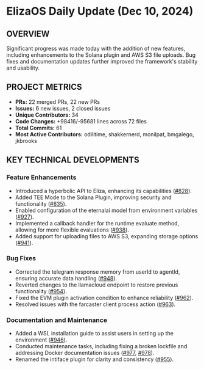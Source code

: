 # ElizaOS Daily Update (Dec 10, 2024)

## OVERVIEW 
Significant progress was made today with the addition of new features, including enhancements to the Solana plugin and AWS S3 file uploads. Bug fixes and documentation updates further improved the framework's stability and usability.

## PROJECT METRICS
- **PRs:** 22 merged PRs, 22 new PRs
- **Issues:** 6 new issues, 2 closed issues
- **Unique Contributors:** 34
- **Code Changes:** +98416/-95681 lines across 72 files
- **Total Commits:** 61
- **Most Active Contributors:** odilitime, shakkernerd, monilpat, bmgalego, jkbrooks

## KEY TECHNICAL DEVELOPMENTS

### Feature Enhancements
- Introduced a hyperbolic API to Eliza, enhancing its capabilities ([#828](https://github.com/elizaos/eliza/pull/828)).
- Added TEE Mode to the Solana Plugin, improving security and functionality ([#835](https://github.com/elizaos/eliza/pull/835)).
- Enabled configuration of the eternalai model from environment variables ([#927](https://github.com/elizaos/eliza/pull/927)).
- Implemented a callback handler for the runtime evaluate method, allowing for more flexible evaluations ([#938](https://github.com/elizaos/eliza/pull/938)).
- Added support for uploading files to AWS S3, expanding storage options ([#941](https://github.com/elizaos/eliza/pull/941)).

### Bug Fixes
- Corrected the telegram response memory from userId to agentId, ensuring accurate data handling ([#948](https://github.com/elizaos/eliza/pull/948)).
- Reverted changes to the llamacloud endpoint to restore previous functionality ([#954](https://github.com/elizaos/eliza/pull/954)).
- Fixed the EVM plugin activation condition to enhance reliability ([#962](https://github.com/elizaos/eliza/pull/962)).
- Resolved issues with the farcaster client process action ([#963](https://github.com/elizaos/eliza/pull/963)).

### Documentation and Maintenance
- Added a WSL installation guide to assist users in setting up the environment ([#946](https://github.com/elizaos/eliza/pull/946)).
- Conducted maintenance tasks, including fixing a broken lockfile and addressing Docker documentation issues ([#977](https://github.com/elizaos/eliza/pull/977), [#978](https://github.com/elizaos/eliza/pull/978)).
- Renamed the intiface plugin for clarity and consistency ([#955](https://github.com/elizaos/eliza/pull/955)).